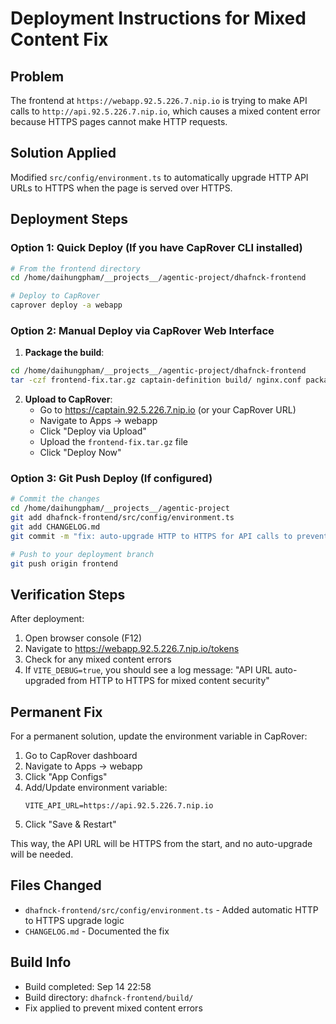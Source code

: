 # Deployment Instructions for Mixed Content Fix

## Problem
The frontend at `https://webapp.92.5.226.7.nip.io` is trying to make API calls to `http://api.92.5.226.7.nip.io`, which causes a mixed content error because HTTPS pages cannot make HTTP requests.

## Solution Applied
Modified `src/config/environment.ts` to automatically upgrade HTTP API URLs to HTTPS when the page is served over HTTPS.

## Deployment Steps

### Option 1: Quick Deploy (If you have CapRover CLI installed)

```bash
# From the frontend directory
cd /home/daihungpham/__projects__/agentic-project/dhafnck-frontend

# Deploy to CapRover
caprover deploy -a webapp
```

### Option 2: Manual Deploy via CapRover Web Interface

1. **Package the build**:
```bash
cd /home/daihungpham/__projects__/agentic-project/dhafnck-frontend
tar -czf frontend-fix.tar.gz captain-definition build/ nginx.conf package.json
```

2. **Upload to CapRover**:
   - Go to https://captain.92.5.226.7.nip.io (or your CapRover URL)
   - Navigate to Apps → webapp
   - Click "Deploy via Upload"
   - Upload the `frontend-fix.tar.gz` file
   - Click "Deploy Now"

### Option 3: Git Push Deploy (If configured)

```bash
# Commit the changes
cd /home/daihungpham/__projects__/agentic-project
git add dhafnck-frontend/src/config/environment.ts
git add CHANGELOG.md
git commit -m "fix: auto-upgrade HTTP to HTTPS for API calls to prevent mixed content errors"

# Push to your deployment branch
git push origin frontend
```

## Verification Steps

After deployment:

1. Open browser console (F12)
2. Navigate to https://webapp.92.5.226.7.nip.io/tokens
3. Check for any mixed content errors
4. If `VITE_DEBUG=true`, you should see a log message: "API URL auto-upgraded from HTTP to HTTPS for mixed content security"

## Permanent Fix

For a permanent solution, update the environment variable in CapRover:

1. Go to CapRover dashboard
2. Navigate to Apps → webapp
3. Click "App Configs"
4. Add/Update environment variable:
   ```
   VITE_API_URL=https://api.92.5.226.7.nip.io
   ```
5. Click "Save & Restart"

This way, the API URL will be HTTPS from the start, and no auto-upgrade will be needed.

## Files Changed

- `dhafnck-frontend/src/config/environment.ts` - Added automatic HTTP to HTTPS upgrade logic
- `CHANGELOG.md` - Documented the fix

## Build Info

- Build completed: Sep 14 22:58
- Build directory: `dhafnck-frontend/build/`
- Fix applied to prevent mixed content errors